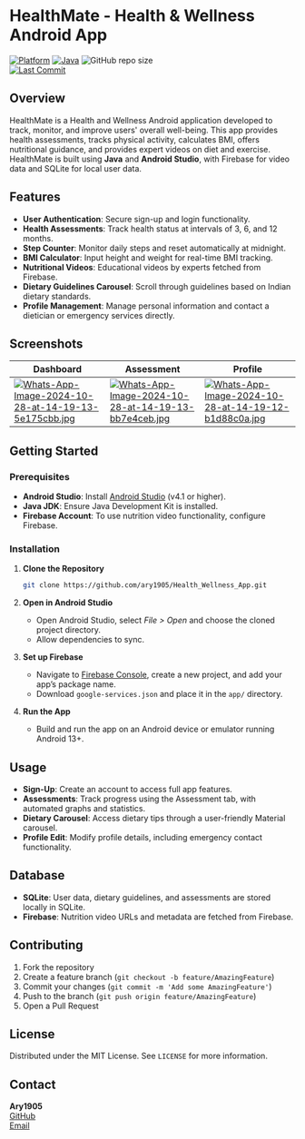 # HealthMate - Health & Wellness Android App

[![Platform](https://img.shields.io/badge/Android-3DDC84?style=for-the-badge&logo=android&logoColor=white)](https://developer.android.com/) 
[![Java](https://img.shields.io/badge/Java-ED8B00?style=for-the-badge&logo=openjdk&logoColor=white)](https://www.oracle.com/java/) 
![GitHub repo size](https://img.shields.io/github/repo-size/ary1905/Health_Wellness_App?style=flat-square)  
[![Last Commit](https://img.shields.io/github/last-commit/ary1905/Health_Wellness_App?style=flat-square)](https://github.com/ary1905/Health_Wellness_App/commits/main)  

## Overview

HealthMate is a Health and Wellness Android application developed to track, monitor, and improve users' overall well-being. This app provides health assessments, tracks physical activity, calculates BMI, offers nutritional guidance, and provides expert videos on diet and exercise. HealthMate is built using **Java** and **Android Studio**, with Firebase for video data and SQLite for local user data.

## Features

- **User Authentication**: Secure sign-up and login functionality.
- **Health Assessments**: Track health status at intervals of 3, 6, and 12 months.
- **Step Counter**: Monitor daily steps and reset automatically at midnight.
- **BMI Calculator**: Input height and weight for real-time BMI tracking.
- **Nutritional Videos**: Educational videos by experts fetched from Firebase.
- **Dietary Guidelines Carousel**: Scroll through guidelines based on Indian dietary standards.
- **Profile Management**: Manage personal information and contact a dietician or emergency services directly.

## Screenshots

| Dashboard                          | Assessment                         | Profile                          |
|------------------------------------|------------------------------------|----------------------------------|
| [![Whats-App-Image-2024-10-28-at-14-19-13-5e175cbb.jpg](https://i.postimg.cc/HnsmpL3Y/Whats-App-Image-2024-10-28-at-14-19-13-5e175cbb.jpg)](https://postimg.cc/mzqJjB0J) | [![Whats-App-Image-2024-10-28-at-14-19-13-bb7e4ceb.jpg](https://i.postimg.cc/wx0HwhT7/Whats-App-Image-2024-10-28-at-14-19-13-bb7e4ceb.jpg)](https://postimg.cc/V5r360t8) | [![Whats-App-Image-2024-10-28-at-14-19-12-b1d88c0a.jpg](https://i.postimg.cc/YCF5BgkN/Whats-App-Image-2024-10-28-at-14-19-12-b1d88c0a.jpg)](https://postimg.cc/MnWPynnX) |

## Getting Started

### Prerequisites

- **Android Studio**: Install [Android Studio](https://developer.android.com/studio) (v4.1 or higher).
- **Java JDK**: Ensure Java Development Kit is installed.
- **Firebase Account**: To use nutrition video functionality, configure Firebase.

### Installation

1. **Clone the Repository**

    ```bash
    git clone https://github.com/ary1905/Health_Wellness_App.git
    ```

2. **Open in Android Studio**

   - Open Android Studio, select *File > Open* and choose the cloned project directory.
   - Allow dependencies to sync.

3. **Set up Firebase** 

   - Navigate to [Firebase Console](https://console.firebase.google.com/), create a new project, and add your app’s package name.
   - Download `google-services.json` and place it in the `app/` directory.

4. **Run the App**

   - Build and run the app on an Android device or emulator running Android 13+.

## Usage

- **Sign-Up**: Create an account to access full app features.
- **Assessments**: Track progress using the Assessment tab, with automated graphs and statistics.
- **Dietary Carousel**: Access dietary tips through a user-friendly Material carousel.
- **Profile Edit**: Modify profile details, including emergency contact functionality.

## Database

- **SQLite**: User data, dietary guidelines, and assessments are stored locally in SQLite.
- **Firebase**: Nutrition video URLs and metadata are fetched from Firebase.

## Contributing

1. Fork the repository
2. Create a feature branch (`git checkout -b feature/AmazingFeature`)
3. Commit your changes (`git commit -m 'Add some AmazingFeature'`)
4. Push to the branch (`git push origin feature/AmazingFeature`)
5. Open a Pull Request

## License

Distributed under the MIT License. See `LICENSE` for more information.

## Contact

**Ary1905**  
[GitHub](https://github.com/ary1905)  
[Email](aryansingh0519@gmail.com)
